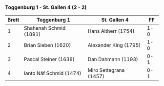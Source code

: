 ### Toggenburg 1 - St. Gallen 4 (2 - 2)

| Brett | Toggenburg 1            | St. Gallen 4           | FF  |
|-------|-------------------------|------------------------|-----|
| 1     | Shahanah Schmid (1891)  | Hans Altherr (1754)    | 1-0 |
| 2     | Brian Sieben (1620)     | Alexander King (1795)  | 1-0 |
| 3     | Pascal Steiner (1638)   | Dan Dahmann (1193)     | 0-1 |
| 4     | Ianto Näf Schmid (1474) | Miro Settegrana (1457) | 0-1 |

